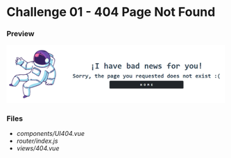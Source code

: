 # Challenge 01 - 404 Page Not Found

### Preview
![Image text](/01_404/project/src/assets/preview404.png)
### Files
- *components/UI404.vue*
- *router/index.js*
- *views/404.vue*
